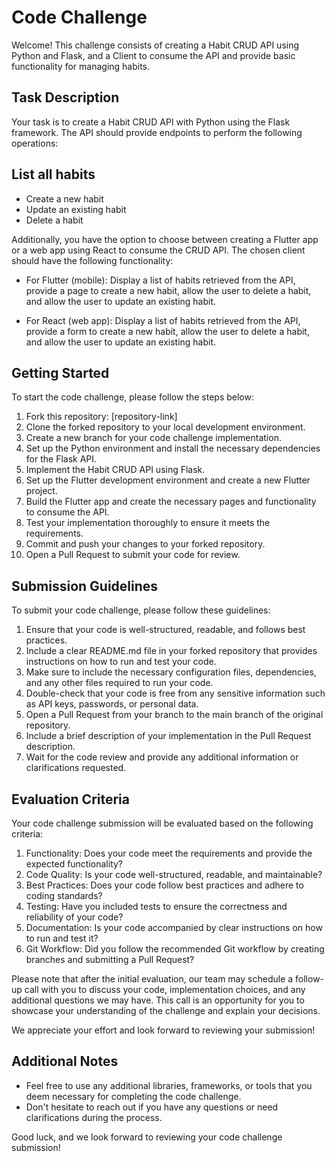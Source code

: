 # Code Challenge

Welcome! This challenge consists of creating a Habit CRUD API using Python and Flask, and a Client to consume the API and provide basic functionality for managing habits.

## Task Description

Your task is to create a Habit CRUD API with Python using the Flask framework. The API should provide endpoints to perform the following operations:

## List all habits
- Create a new habit
- Update an existing habit
- Delete a habit


Additionally, you have the option to choose between creating a Flutter app or a web app using React to consume the CRUD API. The chosen client should have the following functionality:

- For Flutter (mobile): Display a list of habits retrieved from the API, provide a page to create a new habit, allow the user to delete a habit, and allow the user to update an existing habit.

- For React (web app): Display a list of habits retrieved from the API, provide a form to create a new habit, allow the user to delete a habit, and allow the user to update an existing habit.


## Getting Started

To start the code challenge, please follow the steps below:

1. Fork this repository: [repository-link]
2. Clone the forked repository to your local development environment.
3. Create a new branch for your code challenge implementation.
4. Set up the Python environment and install the necessary dependencies for the Flask API.
5. Implement the Habit CRUD API using Flask.
6. Set up the Flutter development environment and create a new Flutter project.
7. Build the Flutter app and create the necessary pages and functionality to consume the API.
8. Test your implementation thoroughly to ensure it meets the requirements.
9. Commit and push your changes to your forked repository.
10. Open a Pull Request to submit your code for review.

## Submission Guidelines

To submit your code challenge, please follow these guidelines:

1. Ensure that your code is well-structured, readable, and follows best practices.
2. Include a clear README.md file in your forked repository that provides instructions on how to run and test your code.
3. Make sure to include the necessary configuration files, dependencies, and any other files required to run your code.
4. Double-check that your code is free from any sensitive information such as API keys, passwords, or personal data.
5. Open a Pull Request from your branch to the main branch of the original repository.
6. Include a brief description of your implementation in the Pull Request description.
7. Wait for the code review and provide any additional information or clarifications requested.

## Evaluation Criteria

Your code challenge submission will be evaluated based on the following criteria:

1. Functionality: Does your code meet the requirements and provide the expected functionality?
2. Code Quality: Is your code well-structured, readable, and maintainable?
3. Best Practices: Does your code follow best practices and adhere to coding standards?
4. Testing: Have you included tests to ensure the correctness and reliability of your code?
5. Documentation: Is your code accompanied by clear instructions on how to run and test it?
6. Git Workflow: Did you follow the recommended Git workflow by creating branches and submitting a Pull Request?

Please note that after the initial evaluation, our team may schedule a follow-up call with you to discuss your code, implementation choices, and any additional questions we may have. This call is an opportunity for you to showcase your understanding of the challenge and explain your decisions.

We appreciate your effort and look forward to reviewing your submission!

## Additional Notes

- Feel free to use any additional libraries, frameworks, or tools that you deem necessary for completing the code challenge.
- Don't hesitate to reach out if you have any questions or need clarifications during the process.

Good luck, and we look forward to reviewing your code challenge submission!